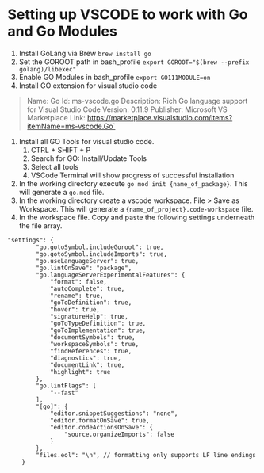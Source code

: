 # Setting up VSCODE to work with Go and Go Modules

1. Install GoLang via Brew
`brew install go`
2. Set the GOROOT path in bash_profile
`export GOROOT="$(brew --prefix golang)/libexec"`
3. Enable GO Modules in bash_profile
`export GO111MODULE=on`
4. Install GO extension for visual studio code
> Name: Go
Id: ms-vscode.go
Description: Rich Go language support for Visual Studio Code
Version: 0.11.9
Publisher: Microsoft
VS Marketplace Link: https://marketplace.visualstudio.com/items?itemName=ms-vscode.Go`
1. Install all GO Tools for visual studio code.
    1. CTRL + SHIFT + P
    2. Search for GO: Install/Update Tools
    3. Select all tools
    4. VSCode Terminal will show progress of successful installation
2. In the working directory execute `go mod init {name_of_package}`. This will generate a `go.mod` file.
3. In the working directory create a vscode workspace. File > Save as Workspace. This will generate a `{name_of_project}.code-workspace` file.
4. In the workspace file. Copy and paste the following settings underneath the file array.
```
"settings": {
		"go.gotoSymbol.includeGoroot": true,
		"go.gotoSymbol.includeImports": true,
		"go.useLanguageServer": true,
		"go.lintOnSave": "package",
		"go.languageServerExperimentalFeatures": {
			"format": false,
			"autoComplete": true,
			"rename": true,
			"goToDefinition": true,
			"hover": true,
			"signatureHelp": true,
			"goToTypeDefinition": true,
			"goToImplementation": true,
			"documentSymbols": true,
			"workspaceSymbols": true,
			"findReferences": true,
			"diagnostics": true,
			"documentLink": true,
			"highlight": true
		},
		"go.lintFlags": [
			"--fast"
		],
		"[go]": {
			"editor.snippetSuggestions": "none",
			"editor.formatOnSave": true,
			"editor.codeActionsOnSave": {
				"source.organizeImports": false
			}
		},
		"files.eol": "\n", // formatting only supports LF line endings
	}
```
